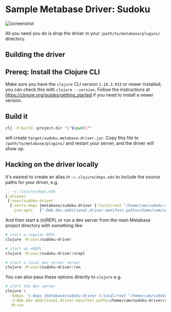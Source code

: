 # Sample Metabase Driver: Sudoku

![screenshot](screenshots/sudoku-driver.png)

All you need you do is drop the driver in your `/path/to/metabase/plugins/` directory.

## Building the driver

## Prereq: Install the Clojure CLI

Make sure you have the `clojure` CLI version `1.10.3.933` or newer installed; you can check this with `clojure
--version`. Follow the instructions at https://clojure.org/guides/getting_started if you need to install a
newer version.

## Build it

```sh
clj -X:build :project-dir "\"$(pwd)\""
```

will create `target/sudoku.metabase-driver.jar`. Copy this file to `/path/to/metabase/plugins/` and restart your
server, and the driver will show up.

## Hacking on the driver locally

It's easiest to create an alias in `~/.clojure/deps.edn` to include the source paths for your driver, e.g.

```clojure
;; ~/.clojure/deps.edn
{:aliases
 {:user/sudoku-driver
  {:extra-deps {metabase/sudoku-driver {:local/root "/home/cam/sudoku-driver"}}
   :jvm-opts   ["-Dmb.dev.additional.driver.manifest.paths=/home/cam/sudoku-driver/resources/metabase-plugin.yaml"]}}}
```

And then start a (n)REPL or run a dev server from the main Metabase project directory with something like:

```sh
# start a regular REPL
clojure -M:user/sudoku-driver

# start an nREPL
clojure -M:user/sudoku-driver:nrepl

# start a local dev server server
clojure -M:user/sudoku-driver:run
```

You can also pass these options directly to `clojure` e.g.

```sh
# start the dev server
clojure \
  -Sdeps '{:deps {metabase/sudoku-driver {:local/root "/home/cam/sudoku-driver"}}}' \
  -J-Dmb.dev.additional.driver.manifest.paths=/home/cam/sudoku-driver/resources/metabase-plugin.yaml \
  -M:run
```
